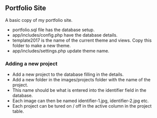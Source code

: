 ## Portfolio Site

A basic copy of my portfolio site.

- portfolio.sql file has the database setup.
- app/includes/config.php have the database details.
- template2017 is the name of the current theme and views. Copy this folder to make a new theme.
- app/includes/settings.php update theme name.

### Adding a new project

- Add a new project to the database filling in the details.
- Add a new folder in the images/projects folder with the name of the project.
- This name should be what is entered into the identifier field in the database.
- Each image can then be named identifier-1.jpg, identifier-2.jpg etc.
- Each project can be tured on / off in the active column in the project table.